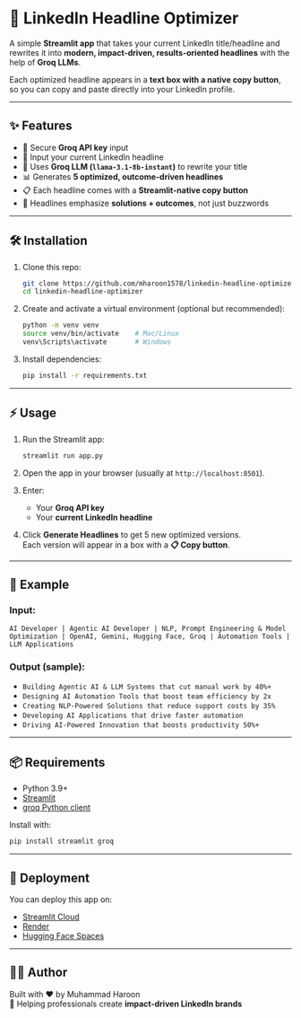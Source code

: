 # 🚀 LinkedIn Headline Optimizer

A simple **Streamlit app** that takes your current LinkedIn title/headline and rewrites it into **modern, impact-driven, results-oriented headlines** with the help of **Groq LLMs**.

Each optimized headline appears in a **text box with a native copy button**, so you can copy and paste directly into your LinkedIn profile.

---

## ✨ Features
- 🔑 Secure **Groq API key** input
- 📝 Input your current LinkedIn headline
- 🤖 Uses **Groq LLM (`llama-3.1-8b-instant`)** to rewrite your title
- 📊 Generates **5 optimized, outcome-driven headlines**
- 📋 Each headline comes with a **Streamlit-native copy button**
- 🎯 Headlines emphasize **solutions + outcomes**, not just buzzwords

---

## 🛠️ Installation

1. Clone this repo:
   ```bash
   git clone https://github.com/mharoon1578/linkedin-headline-optimizer.git
   cd linkedin-headline-optimizer
   ```

2. Create and activate a virtual environment (optional but recommended):
   ```bash
   python -m venv venv
   source venv/bin/activate    # Mac/Linux
   venv\Scripts\activate       # Windows
   ```

3. Install dependencies:
   ```bash
   pip install -r requirements.txt
   ```

---

## ⚡ Usage

1. Run the Streamlit app:
   ```bash
   streamlit run app.py
   ```

2. Open the app in your browser (usually at `http://localhost:8501`).

3. Enter:
   - Your **Groq API key**
   - Your **current LinkedIn headline**

4. Click **Generate Headlines** to get 5 new optimized versions.  
   Each version will appear in a box with a **📋 Copy button**.

---

## 🔑 Example

### Input:
```
AI Developer | Agentic AI Developer | NLP, Prompt Engineering & Model Optimization | OpenAI, Gemini, Hugging Face, Groq | Automation Tools | LLM Applications
```

### Output (sample):
- `Building Agentic AI & LLM Systems that cut manual work by 40%+`
- `Designing AI Automation Tools that boost team efficiency by 2x`
- `Creating NLP-Powered Solutions that reduce support costs by 35%`
- `Developing AI Applications that drive faster automation`
- `Driving AI-Powered Innovation that boosts productivity 50%+`

---

## 📦 Requirements

- Python 3.9+
- [Streamlit](https://streamlit.io)
- [groq Python client](https://pypi.org/project/groq/)

Install with:
```bash
pip install streamlit groq
```

---

## 🚀 Deployment

You can deploy this app on:
- [Streamlit Cloud](https://streamlit.io/cloud)
- [Render](https://render.com)
- [Hugging Face Spaces](https://huggingface.co/spaces)  


---

## 🧑‍💻 Author

Built with ❤️ by Muhammad Haroon  
💼 Helping professionals create **impact-driven LinkedIn brands**

